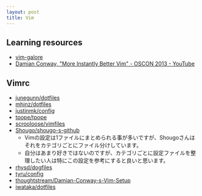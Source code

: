 ```yaml
---
layout: post
title: Vim
---
```


## Learning resources

- [vim-galore](https://github.com/mhinz/vim-galore)
- [Damian Conway, "More Instantly Better Vim" - OSCON 2013 - YouTube](https://www.youtube.com/watch?v=aHm36-na4-4&t=2s)

## Vimrc

- [junegunn/dotfiles](https://github.com/junegunn/dotfiles)
- [mhinz/dotfiles](https://github.com/mhinz/dotfiles)
- [justinmk/config](https://github.com/justinmk/config)
- [tpope/tpope](https://github.com/tpope/tpope)
- [scrooloose/vimfiles](https://github.com/scrooloose/vimfiles)
- [Shougo/shougo-s-github](https://github.com/Shougo/shougo-s-github)
    - Vimの設定は1ファイルにまとめられる事が多いですが、Shougoさんはそれをカテゴリごとにファイル分けしています。
    - 自分はあまり好きではないのですが、カテゴリごとに設定ファイルを整理したい人は特にこの設定を参考にすると良いと思います。
- [rhysd/dogfiles](https://github.com/rhysd/dogfiles)
- [tyru/config](https://github.com/tyru/config)
- [thoughtstream/Damian-Conway-s-Vim-Setup](https://github.com/thoughtstream/Damian-Conway-s-Vim-Setup)
- [iwataka/dotfiles](https://github.com/iwataka/dotfiles)

